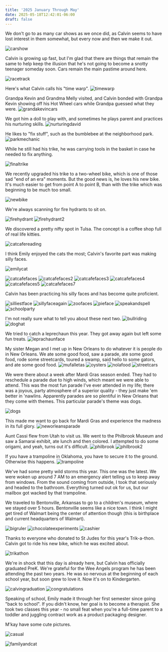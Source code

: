 ```yaml
---
title: '2025 January Through May'
date: 2025-05-18T12:42:01-06:00
draft: false
---
```


We don't go to as many car shows as we once did, as Calvin seems to have lost interest in them somewhat, but every now and then we make it out.
<!--more-->
![carshow](carshow.jpg)

Calvin is growing up fast, but I'm glad that there are things that remain the same to help keep the illusion that he's not going to become a snotty teenager someday soon. Cars remain the main pastime around here.

![racetrack](racetrack.jpeg)

Here's what Calvin calls his "time warp".
![timewarp](timewarp.jpg)

Grandpa Kevin and Grandma Melly visited, and Calvin bonded with Grandpa Kevin showing off his Hot Wheel cars while Grandpa guessed what they were. 
![grandakevincars](grandakevincars.jpeg)

We got him a doll to play with, and sometimes he plays parent and practices his nurturing skills. 
![nurturingdavid](nurturingdavid.jpeg)

He likes to "fix stuff", such as the bumblebee at the neighborhood park.
![parkmechanic](parkmechanic.jpg)

While he still had his trike, he was carrying tools in the basket in case he needed to fix anything.

![finaltrike](finaltrike.jpeg)

We recently upgraded his trike to a two-wheel bike, which is one of those sad "end of an era" moments. But the good news is, he loves his new bike. It's much easier to get from point A to point B, than with the trike which was beginning to be much too small.

![newbike](newbike.jpeg)

We're always scanning for fire hydrants to sit on.

![firehydrant](firehydrant.jpg)
![firehydrant2](firehydrant2.jpeg)

We discovered a pretty nifty spot in Tulsa. The concept is a coffee shop full of real life kitties. 

![catcafereading](catcafereading.jpg)


I think Emily enjoyed the cats the most; Calvin's favorite part was making silly faces.

![emilycat](emilycat.jpg)

![catcafefaces](catcafefaces.jpg)
![catcafefaces2](catcafefaces2.jpg)
![catcafefaces3](catcafefaces3.jpg)
![catcafefaces4](catcafefaces4.jpg)
![catcafefaces5](catcafefaces5.jpg)
![catcafefaces7](catcafefaces7.jpg)

Calvin has been practicing his silly faces and has become quite proficient.  

![silliestface](silliestface.jpeg)
![sillyfaceagain](sillyfaceagain.jpeg)
![zoofaces](zoofaces.jpeg)
![pieface](pieface.jpeg)
![speakandspell](speakandspell.jpeg)
![schoolparty](schoolparty.jpeg)

I'm not really sure what to tell you about these next two.
![bullriding](bullriding.jpeg)
![doghat](doghat.jpeg)

We tried to catch a leprechaun this year. They got away again but left some fun treats.
![leprachaunface](leprachaunface.jpeg)

My sister Megan and I met up in New Orleans to do whatever it is people do in New Orleans. We ate some good food, saw a parade, ate some good food, rode some streetcards, toured a swamp, said hello to some gators, and ate some good food.
![mufalletas](mufalletas.jpg)
![oysters](oysters.jpg)
![nolafood](nolafood.jpg)
![streetcars](streetcars.jpg)

We were there about a week after Mardi Gras season ended. They had to reschedule a parade due to high winds, which meant we were able to attend. This was the most fun parade I've ever attended in my life; there was a joyous, party atmosphere of a superior quality - they just make 'em better in 'nawlins. Apparently parades are so plentiful in New Orleans that they come with themes. This particular parade's theme was dogs.

![dogs](dogs.jpg)

This made me want to go back for Mardi Gras and experience the madness in its full glory.
![neworleansparade](neworleansparade.jpg)

Aunt Cassi flew from Utah to visit us. We went to the Philbrook Museum and saw a Samarai exhibit, ate lunch and then colored. I attempted to do some origami, and yeah, turns out it's difficult.
![philbrook](philbrook.jpeg)
![philbrook2](philbrook2.jpg)

If you have a trampoline in Oklahoma, you have to secure it to the ground. Otherwise this happens. 
![trampoline](trampoline.jpeg)

We've had some pretty wild storms this year. This one was the latest. We were woken up around 7 AM to an emergency alert telling us to keep away from windows. From the sound coming from outside, I took that seriously and headed to the bathroom. Everything turned out ok for us, but our mailbox got wacked by that trampoline.

We traveled to Bentonville, Arkansas to go to a children's museum, where we stayed over 5 hours. Bentonville seems like a nice town. I think I might get tired of Walmart being the center of attention though (this is birthplace and current headquarters of Walmart).

![bigruler](bigruler.jpeg)
![chocolateexperiments](chocolateexperiments.jpeg)
![cashier](cashier.jpeg)

Thanks to everyone who donated to St Judes for this year's Trik-a-thon. Calvin got to ride his new bike, which he was excited about. 

![trikathon](trikathon.jpeg)


We're in shock that this day is already here, but Calvin has officially graduated PreK. We're grateful for the Wee Angels program he has been attending the past two years. He was so nervous at the beginning of each school year, but soon grew to love it. Now it's on to Kindergarten.

![calvingraduation](calvingraduation.jpeg)
![congratulations](congratulations.jpeg)

Speaking of school, Emily made it through her first semester since going "back to school". If you didn't know, her goal is to become a therapist. She took two classes this year - no small feat when you're a full-time parent to a toddler and juggling contract work as a product packaging designer.

M'kay have some cute pictures.

![casual](casual.jpg)

![familyandcat](familyandcat.jpg)
